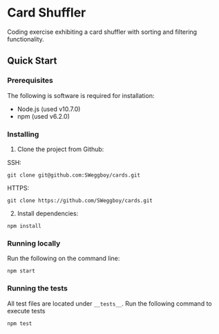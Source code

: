 # Card Shuffler

Coding exercise exhibiting a card shuffler with sorting and filtering functionality.

## Quick Start

### Prerequisites

The following is software is required for installation:

- Node.js (used v10.7.0)
- npm (used v6.2.0)


### Installing

1. Clone the project from Github:

SSH:
```
git clone git@github.com:SWeggboy/cards.git
```

HTTPS:
```
git clone https://github.com/SWeggboy/cards.git
```

2. Install dependencies:
```
npm install
```

### Running locally

Run the following on the command line:
```
npm start
```

### Running the tests

All test files are located under `__tests__`. Run the following command to execute tests

```
npm test
```
